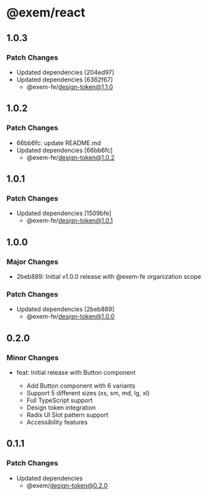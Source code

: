 # @exem/react

## 1.0.3

### Patch Changes

- Updated dependencies [204ed97]
- Updated dependencies [6362f67]
  - @exem-fe/design-token@1.1.0

## 1.0.2

### Patch Changes

- 66bb6fc: update README.md
- Updated dependencies [66bb6fc]
  - @exem-fe/design-token@1.0.2

## 1.0.1

### Patch Changes

- Updated dependencies [1509bfe]
  - @exem-fe/design-token@1.0.1

## 1.0.0

### Major Changes

- 2beb889: Initial v1.0.0 release with @exem-fe organization scope

### Patch Changes

- Updated dependencies [2beb889]
  - @exem-fe/design-token@1.0.0

## 0.2.0

### Minor Changes

- feat: Initial release with Button component

  - Add Button component with 6 variants
  - Support 5 different sizes (xs, sm, md, lg, xl)
  - Full TypeScript support
  - Design token integration
  - Radix UI Slot pattern support
  - Accessibility features

## 0.1.1

### Patch Changes

- Updated dependencies
  - @exem/design-token@0.2.0
